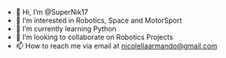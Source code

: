 - 👋 Hi, I’m @SuperNik17
- 👀 I’m interested in Robotics, Space and MotorSport
- 🌱 I’m currently learning Python
- 💞️ I’m looking to collaborate on Robotics Projects
- 📫 How to reach me via email at nicolellaarmando@gmail.com

<!---
SuperNik17/SuperNik17 is a ✨ special ✨ repository because its `README.md` (this file) appears on your GitHub profile.
You can click the Preview link to take a look at your changes.
--->

